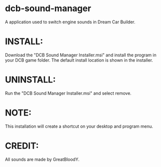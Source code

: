 # dcb-sound-manager
A application used to switch engine sounds in Dream Car Builder.

# INSTALL:

Download the "DCB Sound Manager Installer.msi" and install the program in your DCB game folder. The default install location is shown in the installer. 

# UNINSTALL:

Run the "DCB Sound Manager Installer.msi" and select remove.

# NOTE:

This installation will create a shortcut on your desktop and  program menu.

# CREDIT:

All sounds are made by GreatBloodY.
